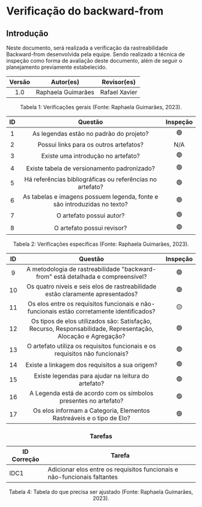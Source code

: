 # Verificação do backward-from

## Introdução
Neste documento, será realizada a verificação da rastreabilidade Backward-from desenvolvida pela equipe. Sendo realizado a técnica de inspeção como forma de avaliação deste documento, além de seguir o planejamento previamente estabelecido.
<center>

| Versão | Autor(es)              | Revisor(es)         |
| :----: | ---------------------- | ------------------- |
| 1.0  | Raphaela Guimarães | Rafael Xavier |

<div style="text-align: center">
<p> Tabela 1: Verificações gerais (Fonte: Raphaela Guimarães, 2023). </p>
</div>

</center>

<center>

| ID  |                                 Questão                                  | Inspeção |
| :-: | :----------------------------------------------------------------------: | :------: |
|  1  |                 As legendas estão no padrão do projeto?                  |    🟢    |
|  2  |                  Possui links para os outros artefatos?                  |    N/A    |
|  3  |                    Existe uma introdução no artefato?                    |    🟢    |
|  4  |               Existe tabela de versionamento padronizado?                |    🟢    |
|  5  |        Há referências bibliográficas ou referências no artefato?         |    🟢    |
|  6  | As tabelas e imagens possuem legenda, fonte e são introduzidas no texto? |    🟢    |
|  7  |                         O artefato possui autor?                         |    🟢    |
|  8  |                        O artefato possui revisor?                        |    🟢    |

</center>


<div style="text-align: center">
<p> Tabela 2: Verificações específicas (Fonte: Raphaela Guimarães, 2023). </p>
</div>

</center>

<center>

| ID  |                                                     Questão                                                       | Inspeção |
| :-: | :---------------------------------------------------------------------------------------------------------------: | :------: |
|  9  |                 A metodologia de rastreabilidade "backward-from" está detalhada e compreensível?                  |    🟢    |
|  10  |                  Os quatro níveis e seis elos de rastreabilidade estão claramente apresentados?                  |    🟢    |
|  11  |             Os elos entre os requisitos funcionais e não-funcionais estão corretamente identificados?            |    🟡    |
|  12  |   Os tipos de elos utilizados são: Satisfação, Recurso, Responsabilidade, Representação, Alocação e Agregação?   |    🟢    |
|  13  |                   O artefato utiliza os requisitos funcionais e os requisitos não funcionais?                    |    🟢    |
|  14  |                                  Existe a linkagem dos requisitos a sua origem?                                  |    🟢    |
|  15  |                               Existe legendas para ajudar na leitura do artefato?                                |    🟢    |
|  16  |                          A Legenda está de acordo com os símbolos presentes no artefato?                         |    🟢    |
|  17  |                       Os elos informam a Categoria, Elementos Rastreáveis e o tipo de Elo?                       |    🟢    |


### Tarefas

| ID Correção | Tarefa                                                                   |
| ----------- | ------------------------------------------------------------------------ |
| IDC1        | Adicionar elos entre os requisitos funcionais e não-funcionais faltantes |

<div style="text-align: center">
<p> Tabela 4: Tabela do que precisa ser ajustado (Fonte: Raphaela Guimarães, 2023). </p>
</div>
